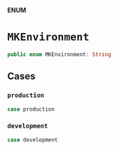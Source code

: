 **ENUM**

# `MKEnvironment`

```swift
public enum MKEnvironment: String
```

## Cases
### `production`

```swift
case production
```

### `development`

```swift
case development
```
